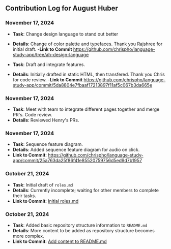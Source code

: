 ## Contribution Log for August Huber
### November 17, 2024
- **Task**: Change design language to stand out better
- **Details**: Change of color palette and typefaces. Thank you Rajshree for initial draft.
-**Link to Commit** https://github.com/chrispho/language-study-app/tree/ah-design-language

- **Task**: Draft and integrate features.
- **Details**: Initially drafted in static HTML, then transfered. Thank you Chris for code review.
-**Link to Commit** https://github.com/chrispho/language-study-app/commit/5da8804e7fbaaf17213897f11af5c067b3da665e

### November 17, 2024
- **Task**: Meet with team to integrate different pages together and merge PR's. Code review.
- **Details**: Reviewed Henry's PRs.

### November 17, 2024
- **Task**: Sequence feature diagram.
- **Details**: Added sequence feature diagram for audio on click.
- **Link to Commit**: https://github.com/chrispho/language-study-app/commit/25a763da25f86f41e85520759756d5ed9d7b1957 

### October 21, 2024
- **Task**: Initial draft of ``roles.md``
- **Details**: Currently incomplete; waiting for other members to complete their tasks.
- **Link to Commit**: [Initial roles.md](https://github.com/chrispho/language-study-app/commit/99430eb4b67b4ec64bfa0f7fd410a482dec0271c)


### October 21, 2024
- **Task**: Added basic repository structure information to ``README.md``
- **Details**: More content to be added as repository structure becomes more complex.
- **Link to Commit**: [Add content to README.md](https://github.com/chrispho/language-study-app/commit/df05307b2692d05cf90bed51779b2f9c564ebc6e)
